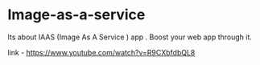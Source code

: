 # Image-as-a-service
Its about IAAS (Image As A Service ) app . Boost your web app through it.

link - https://www.youtube.com/watch?v=R9CXbfdbQL8
